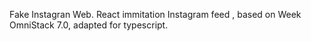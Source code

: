 Fake Instagran Web.
React immitation Instagram feed , based on Week OmniStack 7.0, adapted for typescript.
